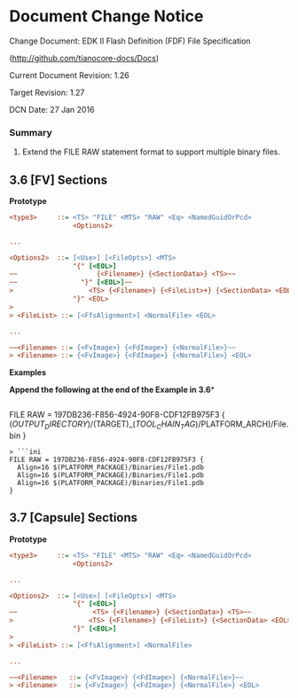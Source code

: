 # Document Change Notice


Change Document: EDK II Flash Definition (FDF) File Specification

(http://github.com/tianocore-docs/Docs)

Current Document Revision: 1.26

Target Revision: 1.27

DCN Date: 27 Jan 2016


### Summary

1. Extend the FILE RAW statement format to support multiple binary files.


## 3.6 [FV] Sections

**Prototype**

```ini
<type3>     ::= <TS> "FILE" <MTS> "RAW" <Eq> <NamedGuidOrPcd>
                <Options2>

...

<Options2>  ::= [<Use>] [<FileOpts>] <MTS>
                "{" [<EOL>]
~~                    {<Filename>} {<SectionData>} <TS>~~
~~                "}" [<EOL>]~~
>                   <TS> {<Filename>} {<FileList>+} {<SectionData> <EOL>}
                "}" <EOL>
>
> <FileList> ::= [<FfsAlignment>] <NormalFile> <EOL>

...

~~<Filename> ::= {<FvImage>} {<FdImage>} {<NormalFile>}~~
> <Filename> ::= {<FvImage>} {<FdImage>} {<NormalFile>} <EOL>

```

**Examples**

**Append the following at the end of the Example in 3.6***

> ```ini
FILE RAW = 197DB236-F856-4924-90F8-CDF12FB975F3 {
$(OUTPUT_DIRECTORY)/$(TARGET)_$(TOOL_CHAIN_TAG)/$PLATFORM_ARCH)/File.bin
}
```
> ```ini
FILE RAW = 197DB236-F856-4924-90F8-CDF12FB975F3 {
  Align=16 $(PLATFORM_PACKAGE)/Binaries/File1.pdb
  Align=16 $(PLATFORM_PACKAGE)/Binaries/File1.pdb
  Align=16 $(PLATFORM_PACKAGE)/Binaries/File1.pdb
}
```


## 3.7 [Capsule] Sections

**Prototype**

```ini
<type3>     ::= <TS> "FILE" <MTS> "RAW" <Eq> <NamedGuidOrPcd>
                <Options2>

...

<Options2>  ::= [<Use>] [<FileOpts>] <MTS>
                "{" [<EOL>]
~~                   <TS> {<Filename>} {<SectionData>} <TS>~~
>                   <TS> {<Filename>} {<FileList>} {<SectionData> <EOL>}
                "}" [<EOL>]
>
> <FileList> ::= [<FfsAlignment>] <NormalFile>

...

~~<Filename>   ::= {<FvImage>} {<FdImage>} {<NormalFile>}~~
> <Filename>   ::= {<FvImage>} {<FdImage>} {<NormalFile>} <EOL>

```